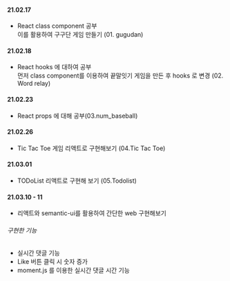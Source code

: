#### 21.02.17

- React class component 공부  
  이를 활용하여 구구단 게임 만들기 (01. gugudan)

#### 21.02.18

- React hooks 에 대하여 공부  
  먼저 class component를 이용하여 끝말잇기 게임을 만든 후
  hooks 로 변경 (02. Word relay)

#### 21.02.23

- React props 에 대해 공부(03.num_baseball)

#### 21.02.26

- Tic Tac Toe 게임 리액트로 구현해보기 (04.Tic Tac Toe)

#### 21.03.01

- TODoList 리액트로 구현해 보기 (05.Todolist)

#### 21.03.10 - 11
- 리액트와 semantic-ui를 활용하여 간단한 web 구현해보기 
###### 구현한 기능
- 실시간 댓글 기능
- Like 버튼 클릭 시 숫자 증가 
- moment.js 를 이용한 실시간 댓글 시간 기능
